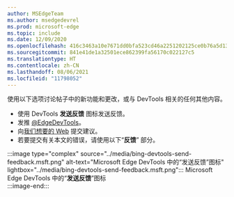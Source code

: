 ```yaml
---
author: MSEdgeTeam
ms.author: msedgedevrel
ms.prod: microsoft-edge
ms.topic: include
ms.date: 12/09/2020
ms.openlocfilehash: 416c3463a10e7671dd0bfa523cd46a2251202125ce0b76a5d139cb5b959ca18c
ms.sourcegitcommit: 841e41de1a32501ece862399fa56170c022127c5
ms.translationtype: HT
ms.contentlocale: zh-CN
ms.lasthandoff: 08/06/2021
ms.locfileid: "11798052"
---
```

使用以下选项讨论帖子中的新功能和更改，或与 DevTools 相关的任何其他内容。  

*   使用 DevTools **发送反馈** 图标发送反馈。  
*   发推 [@EdgeDevTools][PostTweetEdgeDevTools]。  
*   向[我们想要的 Web][TheWebWeWant] 提交建议。  
*   若要提交有关本文的错误，请使用以下“**反馈**” 部分。  

:::image type="complex" source="../media/bing-devtools-send-feedback.msft.png" alt-text="Microsoft Edge DevTools 中的“发送反馈”图标" lightbox="../media/bing-devtools-send-feedback.msft.png":::
   Microsoft Edge DevTools 中的“**发送反馈**”图标  
:::image-end:::  

<!-- links -->  

[PostTweetEdgeDevTools]: https://twitter.com/intent/tweet?text=@EdgeDevTools "@EdgeDevTools | 发布推文"  

[EdgeDevToolsTwitterAccount]: https://twitter.com/EdgeDevTools "@EdgeDevTools Twitter 帐户"  

[GitHubMicrosoftDocsEdgeDeveloperNewIssue]: https://github.com/MicrosoftDocs/edge-developer/issues/new?title=[DevTools%20Docs%20Feedback] "新问题 - MicrosoftDocs/edge-developer - GitHub"  

[TheWebWeWant]: https://webwewant.fyi "我们想要的网络"  
